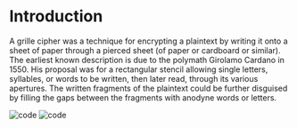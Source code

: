 # Introduction
A grille cipher was a technique for encrypting a plaintext by writing it onto a sheet of paper through a pierced sheet (of paper or cardboard or similar). The earliest known description is due to the polymath Girolamo Cardano in 1550. His proposal was for a rectangular stencil allowing single letters, syllables, or words to be written, then later read, through its various apertures. The written fragments of the plaintext could be further disguised by filling the gaps between the fragments with anodyne words or letters.

![code](https://upload.wikimedia.org/wikipedia/commons/8/8a/Tangiers1.png)
![code](https://upload.wikimedia.org/wikipedia/commons/b/b9/Tangiers2.png)
